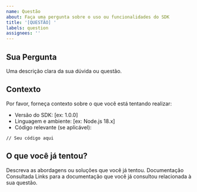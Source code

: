 ```yaml
---
name: Questão
about: Faça uma pergunta sobre o uso ou funcionalidades do SDK
title: '[QUESTÃO] '
labels: question
assignees: ''
---
```


## Sua Pergunta
Uma descrição clara da sua dúvida ou questão.

## Contexto
Por favor, forneça contexto sobre o que você está tentando realizar:
- Versão do SDK: [ex: 1.0.0]
- Linguagem e ambiente: [ex: Node.js 18.x]
- Código relevante (se aplicável):

```code
// Seu código aqui
```

## O que você já tentou?
Descreva as abordagens ou soluções que você já tentou.
Documentação Consultada
Links para a documentação que você já consultou relacionada à sua questão.
